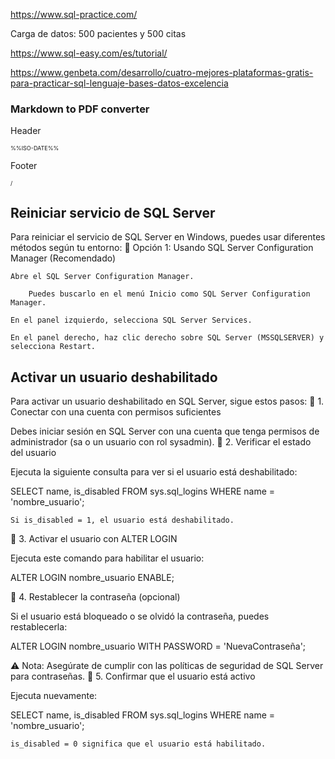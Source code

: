 https://www.sql-practice.com/

Carga de datos: 500 pacientes y 500 citas

https://www.sql-easy.com/es/tutorial/

https://www.genbeta.com/desarrollo/cuatro-mejores-plataformas-gratis-para-practicar-sql-lenguaje-bases-datos-excelencia


### Markdown to PDF converter

Header
<div style="font-size: 9px; margin-left: 1cm;"> <span class='title'></span></div> <div style="font-size: 9px; margin-left: auto; margin-right: 1cm; ">%%ISO-DATE%%</div>
<div style="font-size: 9px; margin: 0 auto;"> <span class='title'></span></div>

Footer
<div style="font-size: 9px; margin: 0 auto;"> <span class='pageNumber'></span> / <span class='totalPages'></span></div>










## Reiniciar servicio de SQL Server

Para reiniciar el servicio de SQL Server en Windows, puedes usar diferentes métodos según tu entorno:
📌 Opción 1: Usando SQL Server Configuration Manager (Recomendado)

    Abre el SQL Server Configuration Manager.

        Puedes buscarlo en el menú Inicio como SQL Server Configuration Manager.

    En el panel izquierdo, selecciona SQL Server Services.

    En el panel derecho, haz clic derecho sobre SQL Server (MSSQLSERVER) y selecciona Restart.


## Activar un usuario deshabilitado

Para activar un usuario deshabilitado en SQL Server, sigue estos pasos:
📌 1. Conectar con una cuenta con permisos suficientes

Debes iniciar sesión en SQL Server con una cuenta que tenga permisos de administrador (sa o un usuario con rol sysadmin).
📌 2. Verificar el estado del usuario

Ejecuta la siguiente consulta para ver si el usuario está deshabilitado:

SELECT name, is_disabled 
FROM sys.sql_logins 
WHERE name = 'nombre_usuario';

    Si is_disabled = 1, el usuario está deshabilitado.

📌 3. Activar el usuario con ALTER LOGIN

Ejecuta este comando para habilitar el usuario:

ALTER LOGIN nombre_usuario ENABLE;

📌 4. Restablecer la contraseña (opcional)

Si el usuario está bloqueado o se olvidó la contraseña, puedes restablecerla:

ALTER LOGIN nombre_usuario WITH PASSWORD = 'NuevaContraseña';

⚠️ Nota: Asegúrate de cumplir con las políticas de seguridad de SQL Server para contraseñas.
📌 5. Confirmar que el usuario está activo

Ejecuta nuevamente:

SELECT name, is_disabled 
FROM sys.sql_logins 
WHERE name = 'nombre_usuario';

    is_disabled = 0 significa que el usuario está habilitado.

